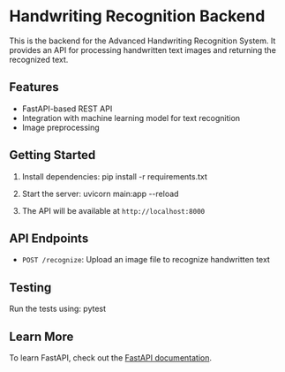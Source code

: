 # Handwriting Recognition Backend

This is the backend for the Advanced Handwriting Recognition System. It provides an API for processing handwritten text images and returning the recognized text.

## Features

- FastAPI-based REST API
- Integration with machine learning model for text recognition
- Image preprocessing

## Getting Started

1. Install dependencies:
pip install -r requirements.txt

2. Start the server:
uvicorn main:app --reload

3. The API will be available at `http://localhost:8000`

## API Endpoints

- `POST /recognize`: Upload an image file to recognize handwritten text

## Testing

Run the tests using:
pytest


## Learn More

To learn FastAPI, check out the [FastAPI documentation](https://fastapi.tiangolo.com/).